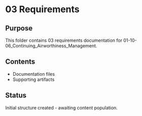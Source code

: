 # 03 Requirements

## Purpose
This folder contains 03 requirements documentation for 01-10-06_Continuing_Airworthiness_Management.

## Contents
- Documentation files
- Supporting artifacts

## Status
Initial structure created - awaiting content population.
